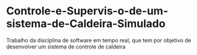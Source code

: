 # Controle-e-Supervis-o-de-um-sistema-de-Caldeira-Simulado
Trabalho da disciplina de software em tempo real, que tem por objetivo de desenvolver um sistema de controle de caldeira 
